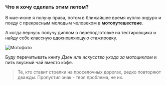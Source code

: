 ### Что я хочу сделать этим летом?

В мае-июне я получу права, потом в ближайшее время куплю эндуро и поеду с прекрасным молодым человеком в **мотопутешествие**.

А когда вернусь получу диплом о переподготовке на тестировщика и найду себе классную вдохновляющую стажировку.

![Мотофото](https://pp.userapi.com/c636629/v636629688/270dc/urU8dnF21w8.jpg)


Буду перечитывать книгу *Дзен или искусство ухода за мотоциклом* и пить вкусный чай вместо кофе.

> Те, кто ставит стрелки на проселочных дорогах, редко повторяют дважды. Пропустил знак - твоя проблема, не их.